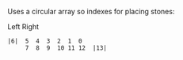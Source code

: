 Uses a circular array so indexes for placing stones:

Left                      Right

    |6|  5  4  3  2  1  0
         7  8  9  10 11 12  |13|
